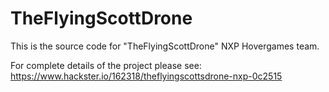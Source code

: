 # TheFlyingScottDrone

This is the source code for "TheFlyingScottDrone" NXP Hovergames team. 

For complete details of the project please see: https://www.hackster.io/162318/theflyingscottsdrone-nxp-0c2515

